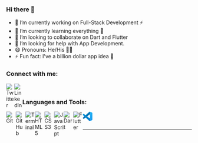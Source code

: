 ### Hi there 👋

- 🔭 I’m currently working on Full-Stack Development ⚡
- 🌱 I’m currently learning everything 🤣
- 👯 I’m looking to collaborate on Dart and Flutter
- 🤔 I’m looking for help with App Development.
- 😄 Pronouns: He/His 👨‍💻
- ⚡ Fun fact: I've a billion dollar app idea 🤑

### Connect with me:

[<img align="left" alt="Twitter" width="22px" src="https://upload.wikimedia.org/wikipedia/sco/9/9f/Twitter_bird_logo_2012.svg" />][twitter]
[<img align="left" alt="LinkedIn" width="22px" src="https://www.svgrepo.com/show/138936/linkedin.svg" />][linkedin]


<br />

### Languages and Tools:

[<img align="left" alt="Git" width="26px" src="https://icons.getbootstrap.com/assets/icons/git.svg" />][gitplaylist]
[<img align="left" alt="GitHub" width="26px" src="https://icons.getbootstrap.com/assets/icons/github.svg" />][githubplaylist]
[<img align="left" alt="Terminal" width="26px" src="https://icons.getbootstrap.com/assets/icons/terminal.svg" />][terminalplaylist]
[<img align="left" alt="HTML5" width="26px" src="https://brandeps.com/logo-download/H/HTML-5-logo-vector-01.svg" />][htmlplaylist]
[<img align="left" alt="CSS3" width="26px" src="https://brandeps.com/logo-download/C/CSS-3-logo-vector-01.svg" />][cssplaylist]
[<img align="left" alt="JavaScript" width="26px" src="https://brandeps.com/logo-download/O/Ottawa-JS-logo-vector-01.svg" />][jsplaylist]
[<img align="left" alt="Dart" width="26px" src="https://upload.wikimedia.org/wikipedia/commons/7/7e/Dart-logo.png" />][dartplaylist]
[<img align="left" alt="Flutter" width="26px" src="https://plugins.jetbrains.com/files/9212/151756/icon/pluginIcon.svg" />][flutterplaylist]
[<img align="left" alt="Visual Studio Code" width="26px" src="https://raw.githubusercontent.com/github/explore/80688e429a7d4ef2fca1e82350fe8e3517d3494d/topics/visual-studio-code/visual-studio-code.png" />][vscodeplaylist]

<br />
<br />

---

[twitter]: https://twitter.com/iahmedchowhan
[linkedin]: https://www.linkedin.com/in/iahmedchowhan

[gitplaylist]: https://github.com/topics/git
[githubplaylist]: https://github.com/topics/github
[terminalplaylist]: https://github.com/topics/terminal
[vscodeplaylist]: https://github.com/topics/visual-studio-code
[htmlplaylist]: https://github.com/topics/html
[jsplaylist]: https://github.com/topics/javascript
[cssplaylist]: https://github.com/topics/css
[dartplaylist]: https://github.com/topics/dart
[flutterplaylist]: https://github.com/topics/flutter
